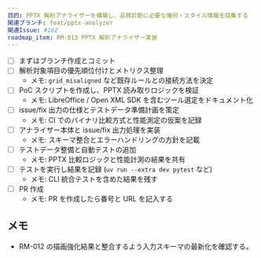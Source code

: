 ```yaml
---
目的: PPTX 解析アナライザーを構築し、品質診断に必要な幾何・スタイル情報を収集する
関連ブランチ: feat/pptx-analyzer
関連Issue: #162
roadmap_item: RM-013 PPTX 解析アナライザー実装
---
```


- [ ] まずはブランチ作成とコミット
- [ ] 解析対象項目の優先順位付けとメトリクス整理
  - メモ: `grid_misaligned` など既存ルールとの接続方法を決定
- [ ] PoC スクリプトを作成し、PPTX 読み取りロジックを検証
  - メモ: LibreOffice / Open XML SDK を含むツール選定をドキュメント化
- [ ] issue/fix 出力の仕様とテストデータ準備計画を策定
  - メモ: CI でのバイナリ比較方式と性能測定の仮案を記録
- [ ] アナライザー本体と issue/fix 出力処理を実装
  - メモ: スキーマ整合とエラーハンドリングの方針を記載
- [ ] テストデータ整備と自動テストの追加
  - メモ: PPTX 比較ロジックと性能計測の結果を共有
- [ ] テストを実行し結果を記録 (`uv run --extra dev pytest` など)
  - メモ: CLI 統合テストを含めた結果を残す
- [ ] PR 作成
  - メモ: PR を作成したら番号と URL を記入する

## メモ
- RM-012 の描画強化結果と整合するよう入力スキーマの最新化を確認する。
